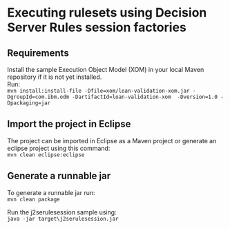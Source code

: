 # Executing rulesets using Decision Server Rules session factories 

## Requirements
Install the sample Execution Object Model (XOM) in your local Maven repository if it is not yet installed. <br/>
Run: <br/>
`mvn install:install-file -Dfile=xom/loan-validation-xom.jar -DgroupId=com.ibm.odm -DartifactId=loan-validation-xom 
-Dversion=1.0 -Dpackaging=jar`


## Import the project in Eclipse
The project can be imported in Eclipse as a Maven project or generate an eclipse project using this command: <br/>
`mvn clean eclipse:eclipse`

## Generate a runnable jar 

To generate a runnable jar run: <br/> 
`mvn clean package`

Run the j2serulesession sample using: <br/>
`java -jar target\j2serulesession.jar
`
